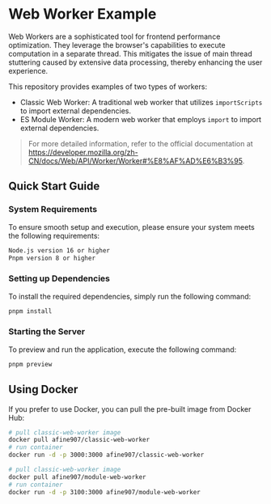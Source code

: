# Web Worker Example

Web Workers are a sophisticated tool for frontend performance optimization. They leverage the browser's capabilities to execute computation in a separate thread. This mitigates the issue of main thread stuttering caused by extensive data processing, thereby enhancing the user experience.

This repository provides examples of two types of workers:

- Classic Web Worker: A traditional web worker that utilizes `importScripts` to import external dependencies.
- ES Module Worker: A modern web worker that employs `import` to import external dependencies.

> For more detailed information, refer to the official documentation at <https://developer.mozilla.org/zh-CN/docs/Web/API/Worker/Worker#%E8%AF%AD%E6%B3%95>.

## Quick Start Guide

### System Requirements

To ensure smooth setup and execution, please ensure your system meets the following requirements:

```bash
Node.js version 16 or higher
Pnpm version 8 or higher
```

### Setting up Dependencies

To install the required dependencies, simply run the following command:

```bash
pnpm install
```

### Starting the Server

To preview and run the application, execute the following command:

```bash
pnpm preview
```

## Using Docker

If you prefer to use Docker, you can pull the pre-built image from Docker Hub:

```bash
# pull classic-web-worker image
docker pull afine907/classic-web-worker
# run container
docker run -d -p 3000:3000 afine907/classic-web-worker
```

```bash
# pull classic-web-worker image
docker pull afine907/module-web-worker
# run container
docker run -d -p 3100:3000 afine907/module-web-worker
```
